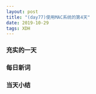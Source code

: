 ```yaml
---  
layout: post  
title: "(day77)使用MAC系统的第4天"   
date: 2019-10-29
tags: XDH    
---  
```


### 充实的一天

### 每日新词

### 当天小结
